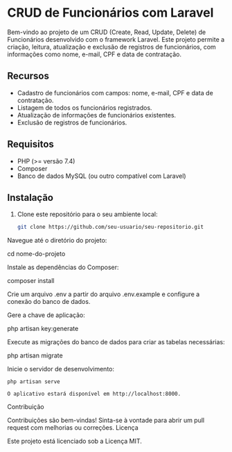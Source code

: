 # CRUD de Funcionários com Laravel

Bem-vindo ao projeto de um CRUD (Create, Read, Update, Delete) de Funcionários desenvolvido com o framework Laravel. Este projeto permite a criação, leitura, atualização e exclusão de registros de funcionários, com informações como nome, e-mail, CPF e data de contratação.

## Recursos

- Cadastro de funcionários com campos: nome, e-mail, CPF e data de contratação.
- Listagem de todos os funcionários registrados.
- Atualização de informações de funcionários existentes.
- Exclusão de registros de funcionários.

## Requisitos

- PHP (>= versão 7.4)
- Composer
- Banco de dados MySQL (ou outro compatível com Laravel)

## Instalação

1. Clone este repositório para o seu ambiente local:

   ```bash
   git clone https://github.com/seu-usuario/seu-repositorio.git
Navegue até o diretório do projeto:



cd nome-do-projeto

Instale as dependências do Composer:



composer install

Crie um arquivo .env a partir do arquivo .env.example e configure a conexão do banco de dados.

Gere a chave de aplicação:



php artisan key:generate

Execute as migrações do banco de dados para criar as tabelas necessárias:



php artisan migrate

Inicie o servidor de desenvolvimento:



    php artisan serve

    O aplicativo estará disponível em http://localhost:8000.


Contribuição

Contribuições são bem-vindas! Sinta-se à vontade para abrir um pull request com melhorias ou correções.
Licença

Este projeto está licenciado sob a Licença MIT.
